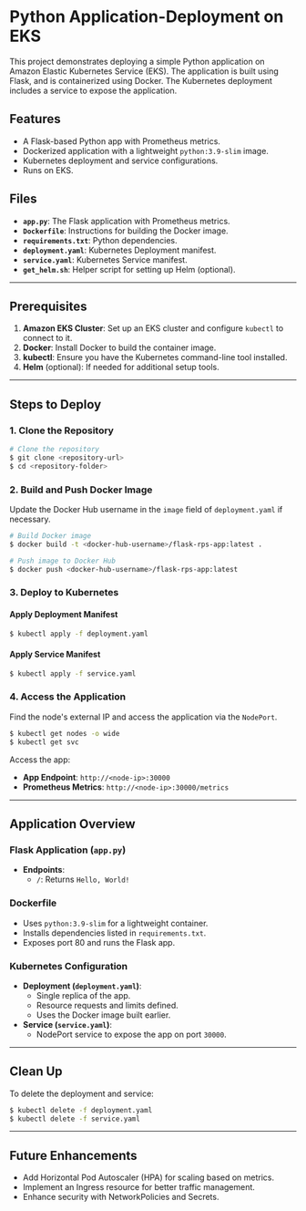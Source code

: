 # Python Application-Deployment on EKS

This project demonstrates deploying a simple Python application on Amazon Elastic Kubernetes Service (EKS). The application is built using Flask, and is containerized using Docker. The Kubernetes deployment includes a service to expose the application.

## Features
- A Flask-based Python app with Prometheus metrics.
- Dockerized application with a lightweight `python:3.9-slim` image.
- Kubernetes deployment and service configurations.
- Runs on EKS.

## Files

- **`app.py`**: The Flask application with Prometheus metrics.
- **`Dockerfile`**: Instructions for building the Docker image.
- **`requirements.txt`**: Python dependencies.
- **`deployment.yaml`**: Kubernetes Deployment manifest.
- **`service.yaml`**: Kubernetes Service manifest.
- **`get_helm.sh`**: Helper script for setting up Helm (optional).

---

## Prerequisites

1. **Amazon EKS Cluster**: Set up an EKS cluster and configure `kubectl` to connect to it.
2. **Docker**: Install Docker to build the container image.
3. **kubectl**: Ensure you have the Kubernetes command-line tool installed.
4. **Helm** (optional): If needed for additional setup tools.

---

## Steps to Deploy

### 1. Clone the Repository
```bash
# Clone the repository
$ git clone <repository-url>
$ cd <repository-folder>
```

### 2. Build and Push Docker Image
Update the Docker Hub username in the `image` field of `deployment.yaml` if necessary.
```bash
# Build Docker image
$ docker build -t <docker-hub-username>/flask-rps-app:latest .

# Push image to Docker Hub
$ docker push <docker-hub-username>/flask-rps-app:latest
```

### 3. Deploy to Kubernetes

#### Apply Deployment Manifest
```bash
$ kubectl apply -f deployment.yaml
```

#### Apply Service Manifest
```bash
$ kubectl apply -f service.yaml
```

### 4. Access the Application

Find the node's external IP and access the application via the `NodePort`.
```bash
$ kubectl get nodes -o wide
$ kubectl get svc
```

Access the app:
- **App Endpoint**: `http://<node-ip>:30000`
- **Prometheus Metrics**: `http://<node-ip>:30000/metrics`

---

## Application Overview

### Flask Application (`app.py`)
- **Endpoints**:
  - `/`: Returns `Hello, World!`

### Dockerfile
- Uses `python:3.9-slim` for a lightweight container.
- Installs dependencies listed in `requirements.txt`.
- Exposes port 80 and runs the Flask app.

### Kubernetes Configuration
- **Deployment (`deployment.yaml`)**:
  - Single replica of the app.
  - Resource requests and limits defined.
  - Uses the Docker image built earlier.
- **Service (`service.yaml`)**:
  - NodePort service to expose the app on port `30000`.

---

## Clean Up
To delete the deployment and service:
```bash
$ kubectl delete -f deployment.yaml
$ kubectl delete -f service.yaml
```

---

## Future Enhancements
- Add Horizontal Pod Autoscaler (HPA) for scaling based on metrics.
- Implement an Ingress resource for better traffic management.
- Enhance security with NetworkPolicies and Secrets.
